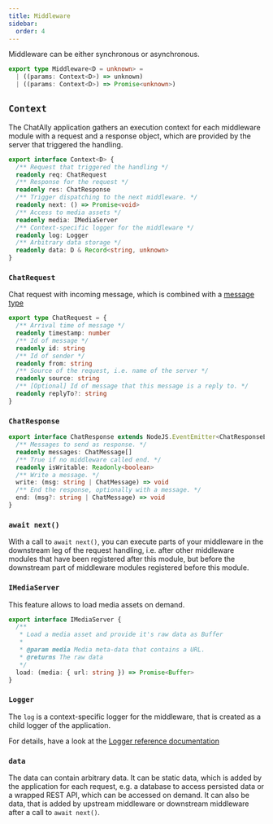 ```yaml
---
title: Middleware
sidebar:
  order: 4
---
```


Middleware can be either synchronous or asynchronous.

```typescript
export type Middleware<D = unknown> =
  | ((params: Context<D>) => unknown)
  | ((params: Context<D>) => Promise<unknown>)
```

## `Context`

The ChatAlly application gathers an execution context for each middleware module with a request and a response object, which are provided by the server that triggered the handling.

```ts
export interface Context<D> {
  /** Request that triggered the handling */
  readonly req: ChatRequest
  /** Response for the request */
  readonly res: ChatResponse
  /** Trigger dispatching to the next middleware. */
  readonly next: () => Promise<void>
  /** Access to media assets */
  readonly media: IMediaServer
  /** Context-specific logger for the middleware */
  readonly log: Logger
  /** Arbitrary data storage */
  readonly data: D & Record<string, unknown>
}
```

### `ChatRequest`

Chat request with incoming message, which is combined with a [message type](../messages)

```ts
export type ChatRequest = {
  /** Arrival time of message */
  readonly timestamp: number
  /** Id of message */
  readonly id: string
  /** Id of sender */
  readonly from: string
  /** Source of the request, i.e. name of the server */
  readonly source: string
  /** [Optional] Id of message that this message is a reply to. */
  readonly replyTo?: string
}
```

### `ChatResponse`

```ts
export interface ChatResponse extends NodeJS.EventEmitter<ChatResponseEvents> {
  /** Messages to send as response. */
  readonly messages: ChatMessage[]
  /** True if no middleware called end. */
  readonly isWritable: Readonly<boolean>
  /** Write a message. */
  write: (msg: string | ChatMessage) => void
  /** End the response, optionally with a message. */
  end: (msg?: string | ChatMessage) => void
}
```

### `await next()`

With a call to `await next()`, you can execute parts of your middleware in the downstream leg of the request handling, i.e. after other middleware modules that have been registered after this module, but before the downstream part of middleware modules registered before this module.

### `IMediaServer`

This feature allows to load media assets on demand.

```ts
export interface IMediaServer {
  /**
   * Load a media asset and provide it's raw data as Buffer
   *
   * @param media Media meta-data that contains a URL.
   * @returns The raw data
   */
  load: (media: { url: string }) => Promise<Buffer>
}
```

### `Logger`

The `log` is a context-specific logger for the middleware, that is created as a child logger of the application.

For details, have a look at the [Logger reference documentation](/reference/core/logger)

### `data`

The data can contain arbitrary data. It can be static data, which is added by the application for each request, e.g. a database to access persisted data or a wrapped REST API, which can be accessed on demand. It can also be data, that is added by upstream middleware or downstream middleware after a call to `await next()`.
